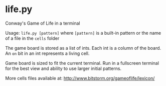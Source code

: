 # life.py

Conway's Game of Life in a terminal

Usage: `life.py [pattern]` where `[pattern]` is a built-in pattern or the name
of a file in the `cells` folder

The game board is stored as a list of ints.  Each int is a column of the board.
An `on` bit in an int represents a living cell.

Game board is sized to fit the current terminal.  Run in a fullscreen terminal
for the best view and ability to use larger initial patterns.

More cells files available at: http://www.bitstorm.org/gameoflife/lexicon/
